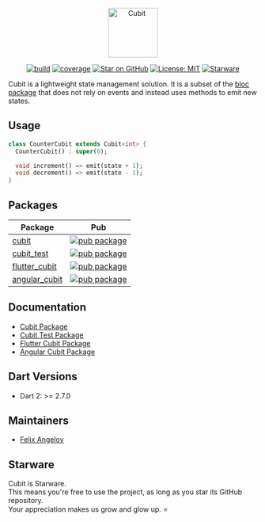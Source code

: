 <p align="center"><img src="https://raw.githubusercontent.com/felangel/cubit/master/assets/cubit_full.png" height="100" alt="Cubit"></p>

<p align="center">
<a href="https://github.com/felangel/cubit/actions"><img src="https://github.com/felangel/cubit/workflows/build/badge.svg" alt="build"></a>
<a href="https://github.com/felangel/cubit/actions"><img src="https://github.com/felangel/cubit/blob/master/packages/cubit/coverage_badge.svg" alt="coverage"></a>
<a href="https://github.com/felangel/cubit"><img src="https://img.shields.io/github/stars/felangel/cubit.svg?style=flat&logo=github&colorB=deeppink&label=stars" alt="Star on GitHub"></a>
<a href="https://opensource.org/licenses/MIT"><img src="https://img.shields.io/badge/license-MIT-purple.svg" alt="License: MIT"></a>
<a href="https://github.com/zepfietje/starware"><img src="https://img.shields.io/badge/Starware-%E2%AD%90-black?labelColor=%23f9b00d" alt="Starware"></a>
</p>

Cubit is a lightweight state management solution. It is a subset of the [bloc package](https://pub.dev/packages/bloc) that does not rely on events and instead uses methods to emit new states.

## Usage

```dart
class CounterCubit extends Cubit<int> {
  CounterCubit() : super(0);

  void increment() => emit(state + 1);
  void decrement() => emit(state - 1);
}
```

## Packages

| Package                                                                               | Pub                                                                                                      |
| ------------------------------------------------------------------------------------- | -------------------------------------------------------------------------------------------------------- |
| [cubit](https://github.com/felangel/cubit/tree/master/packages/cubit)                 | [![pub package](https://img.shields.io/pub/v/cubit.svg)](https://pub.dev/packages/cubit)                 |
| [cubit_test](https://github.com/felangel/cubit/tree/master/packages/cubit_test)       | [![pub package](https://img.shields.io/pub/v/cubit_test.svg)](https://pub.dev/packages/cubit_test)       |
| [flutter_cubit](https://github.com/felangel/cubit/tree/master/packages/flutter_cubit) | [![pub package](https://img.shields.io/pub/v/flutter_cubit.svg)](https://pub.dev/packages/flutter_cubit) |
| [angular_cubit](https://github.com/felangel/cubit/tree/master/packages/angular_cubit) | [![pub package](https://img.shields.io/pub/v/angular_cubit.svg)](https://pub.dev/packages/angular_cubit) |

## Documentation

- [Cubit Package](https://github.com/felangel/cubit/tree/master/packages/cubit/README.md)
- [Cubit Test Package](https://github.com/felangel/cubit/tree/master/packages/cubit_test/README.md)
- [Flutter Cubit Package](https://github.com/felangel/cubit/tree/master/packages/flutter_cubit/README.md)
- [Angular Cubit Package](https://github.com/felangel/cubit/tree/master/packages/angular_cubit/README.md)

## Dart Versions

- Dart 2: >= 2.7.0

## Maintainers

- [Felix Angelov](https://github.com/felangel)

## Starware

Cubit is Starware.  
This means you're free to use the project, as long as you star its GitHub repository.  
Your appreciation makes us grow and glow up. ⭐
